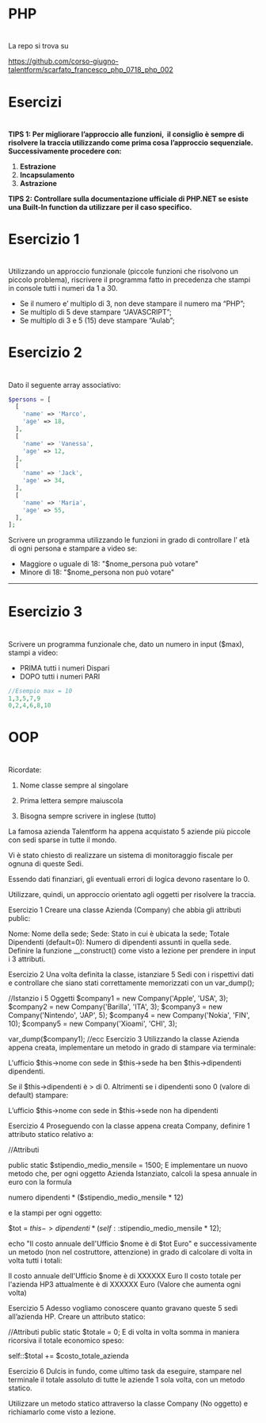 # ############################################################################
# PHP
# ############################################################################

La repo si trova su

https://github.com/corso-giugno-talentform/scarfato_francesco_php_0718_php_002

# ############################################################################
# Esercizi
# ############################################################################

**TIPS 1: Per migliorare l’approccio alle funzioni,  il consiglio è sempre di risolvere la traccia utilizzando come prima cosa l’approccio sequenziale. Successivamente procedere con:**

1. **Estrazione**
2. **Incapsulamento**
3. **Astrazione**

**TIPS 2: Controllare sulla documentazione ufficiale di PHP.NET se esiste una Built-In function da utilizzare per il caso specifico.**

# ############################################################################
# Esercizio 1
# ############################################################################

Utilizzando un approccio funzionale (piccole funzioni che risolvono un piccolo problema), riscrivere il programma fatto in precedenza che stampi in console tutti i numeri da 1 a 30.

- Se il numero e’ multiplo di 3, non deve stampare il numero ma “PHP”;
- Se multiplo di 5 deve stampare “JAVASCRIPT”;
- Se multiplo di 3 e 5 (15) deve stampare “Aulab”;

# ############################################################################
# Esercizio 2
# ############################################################################

Dato il seguente array associativo:

```php
$persons = [
  [
    'name' => 'Marco',
    'age' => 18,
  ],
  [
    'name' => 'Vanessa',
    'age' => 12,
  ],
  [
    'name' => 'Jack',
    'age' => 34,
  ],
  [
    'name' => 'Maria',
    'age' => 55,
  ],
];
```

Scrivere un programma utilizzando le funzioni in grado di controllare l’ età  di ogni persona e stampare a video se:

- Maggiore o uguale di 18: "$nome_persona può votare"
- Minore di 18: "$nome_persona non può votare"

---

# ############################################################################
# Esercizio 3
# ############################################################################

Scrivere un programma funzionale che, dato un numero in input ($max), stampi a video:

- PRIMA tutti i numeri Dispari
- DOPO tutti i numeri PARI

```php
//Esempio max = 10
1,3,5,7,9
0,2,4,6,8,10
```

# ############################################################################
# OOP
# ############################################################################

Ricordate:

1) Nome classe sempre al singolare

2) Prima lettera sempre maiuscola

3) Bisogna sempre scrivere in inglese (tutto)

La famosa azienda Talentform ha appena acquistato 5 aziende più piccole con sedi sparse in tutte il mondo.

Vi è stato chiesto di realizzare un sistema di monitoraggio fiscale per ognuna di queste Sedi.

Essendo dati finanziari, gli eventuali errori di logica devono rasentare lo 0.

Utilizzare, quindi, un approccio orientato agli oggetti per risolvere la traccia.

Esercizio 1
Creare una classe Azienda (Company) che abbia gli attributi public:

Nome: Nome della sede;
Sede: Stato in cui è ubicata la sede;
Totale Dipendenti (default=0): Numero di dipendenti assunti in quella sede.
Definire la funzione __construct() come visto a lezione per prendere in input i 3 attributi.

Esercizio 2
Una volta definita la classe, istanziare 5 Sedi con i rispettivi dati e controllare che siano stati correttamente memorizzati con un var_dump();

//Istanzio i 5 Oggetti
$company1 = new Company('Apple', 'USA', 3);
$company2 = new Company('Barilla', 'ITA', 3);
$company3 = new Company('Nintendo', 'JAP', 5);
$company4 = new Company('Nokia', 'FIN', 10);
$company5 = new Company('Xioami', 'CHI', 3);

var_dump($company1); //ecc
Esercizio 3
Utilizzando la classe Azienda appena creata, implementare un metodo in grado di stampare via terminale:

L'ufficio $this->nome con sede in $this->sede ha ben $this->dipendenti dipendenti.

Se il $this→dipendenti è > di 0. Altrimenti se i dipendenti sono 0 (valore di default) stampare:

L’ufficio $this->nome con sede in $this->sede non ha dipendenti

Esercizio 4
Proseguendo con la classe appena creata Company, definire 1 attributo statico relativo a:

//Attributi

public static $stipendio_medio_mensile = 1500;
E implementare un nuovo metodo che, per ogni oggetto Azienda Istanziato, calcoli la spesa annuale in euro con la formula

numero dipendenti * ($stipendio_medio_mensile * 12)

e la stampi per ogni oggetto:

$tot = $this->dipendenti * (self::$stipendio_medio_mensile * 12);

echo "Il costo annuale dell'Ufficio $nome è di $tot Euro"
e successivamente un metodo (non nel costruttore, attenzione) in grado di calcolare di volta in volta tutti i totali:

Il costo annuale dell'Ufficio $nome è di XXXXXX Euro
Il costo totale per l'azienda HP3 attualmente è di XXXXXX Euro (Valore che aumenta ogni volta)

Esercizio 5
Adesso vogliamo conoscere quanto gravano queste 5 sedi all’azienda HP. Creare un attributo statico:

//Attributi
public static $totale = 0;
E di volta in volta somma in maniera ricorsiva il totale economico speso:

self::$total += $costo_totale_azienda


Esercizio 6
Dulcis in fundo, come ultimo task da eseguire, stampare nel terminale il totale assoluto di tutte le aziende 1 sola volta, con un metodo statico.

Utilizzare un metodo statico attraverso la classe Company (No oggetto) e richiamarlo come visto a lezione.